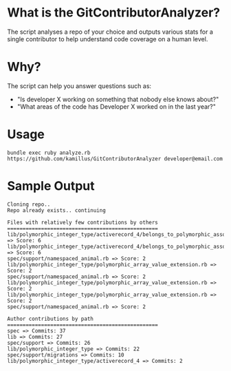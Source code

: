 What is the GitContributorAnalyzer?
===================================
The script analyses a repo of your choice and outputs various stats for a single contributor to help understand code coverage on a human level.

Why?
====
The script can help you answer questions such as:
- "Is developer X working on something that nobody else knows about?"
- "What areas of the code has Developer X worked on in the last year?"

Usage
=====
`bundle exec ruby analyze.rb https://github.com/kamillus/GitContributorAnalyzer developer@email.com`

Sample Output
=============

```
Cloning repo..
Repo already exists.. continuing

Files with relatively few contributions by others
=================================================
lib/polymorphic_integer_type/activerecord_4/belongs_to_polymorphic_association_extension.rb => Score: 6
lib/polymorphic_integer_type/activerecord_4/belongs_to_polymorphic_association_extension.rb => Score: 6
spec/support/namespaced_animal.rb => Score: 2
lib/polymorphic_integer_type/polymorphic_array_value_extension.rb => Score: 2
spec/support/namespaced_animal.rb => Score: 2
lib/polymorphic_integer_type/polymorphic_array_value_extension.rb => Score: 2
lib/polymorphic_integer_type/polymorphic_array_value_extension.rb => Score: 2
spec/support/namespaced_animal.rb => Score: 2

Author contributions by path
=================================================
spec => Commits: 37
lib => Commits: 27
spec/support => Commits: 26
lib/polymorphic_integer_type => Commits: 22
spec/support/migrations => Commits: 10
lib/polymorphic_integer_type/activerecord_4 => Commits: 2
```